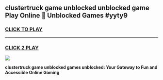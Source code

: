 
## clustertruck game unblocked unblocked game Play Online 👋 Unblocked Games #yyty9
<h3>
<a href="https://premium.freeplayer.one?title=clustertruck_game_unblocked&ref=21F">CLICK TO PLAY</a></h3>
<hr>

<h3>
<a href="https://premium.freeplayer.one?title=clustertruck_game_unblocked&ref=21F">CLICK 2 PLAY</a>
  
</h3>

<a href="https://premium.freeplayer.one?title=clustertruck_game_unblocked&ref=21F/"><img src="https://clearcache.store/games.png"></a>


**clustertruck game unblocked games unblocked: Your Gateway to Fun and Accessible Online Gaming**
